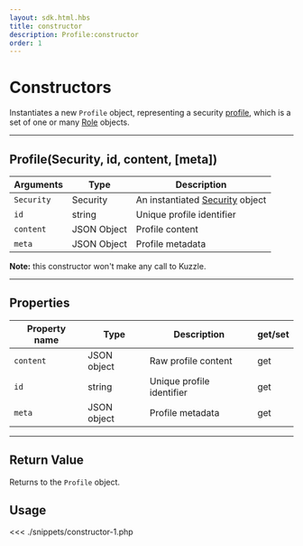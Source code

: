 ```yaml
---
layout: sdk.html.hbs
title: constructor
description: Profile:constructor
order: 1
---
```


# Constructors

Instantiates a new `Profile` object, representing a security [profile](/guide/1/essentials/security/#users-profiles-and-roles), which is a set of one or many [Role](/sdk-reference/php/3/role) objects.

---

## Profile(Security, id, content, [meta])

| Arguments  | Type        | Description                                                      |
| ---------- | ----------- | ---------------------------------------------------------------- |
| `Security` | Security    | An instantiated [Security](/sdk-reference/php/3/security) object |
| `id`       | string      | Unique profile identifier                                        |
| `content`  | JSON Object | Profile content                                                  |
| `meta`     | JSON Object | Profile metadata                                                 |

**Note:** this constructor won't make any call to Kuzzle.

---

## Properties

| Property name | Type        | Description               | get/set |
| ------------- | ----------- | ------------------------- | ------- |
| `content`     | JSON object | Raw profile content       | get     |
| `id`          | string      | Unique profile identifier | get     |
| `meta`        | JSON object | Profile metadata          | get     |

---

## Return Value

Returns to the `Profile` object.

## Usage

<<< ./snippets/constructor-1.php
